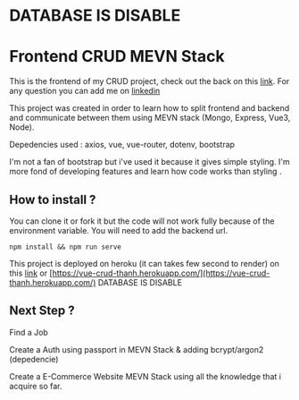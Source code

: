 # DATABASE IS DISABLE 

# Frontend CRUD MEVN Stack

This is the frontend of my CRUD project, check out the back on this [link](https://github.com/TLNguyen-Paris/back_mevn_crud). For any question you can add me on [linkedin](https://www.linkedin.com/in/thanh-nguyen-paris/)

This project was created in order to learn how to split frontend and backend and communicate between them using MEVN stack (Mongo, Express, Vue3, Node).

Depedencies used : axios, vue, vue-router, dotenv, bootstrap

I'm not a fan of bootstrap but i've used it because it gives simple styling. I'm more fond of developing features and learn how code works than styling .


## How to install ? 

You can clone it or fork it but the code will not work fully because of the environment variable. You will need to add the backend url.

```
npm install && npm run serve
```

This project is deployed on heroku (it can takes few second to render) on this [link](https://vue-crud-thanh.herokuapp.com/) or [https://vue-crud-thanh.herokuapp.com/](https://vue-crud-thanh.herokuapp.com/) DATABASE IS DISABLE

## Next Step ?
Find a Job

Create a Auth using passport in MEVN Stack & adding bcrypt/argon2 (depedencie)

Create a E-Commerce Website MEVN Stack using all the knowledge that i acquire so far.
